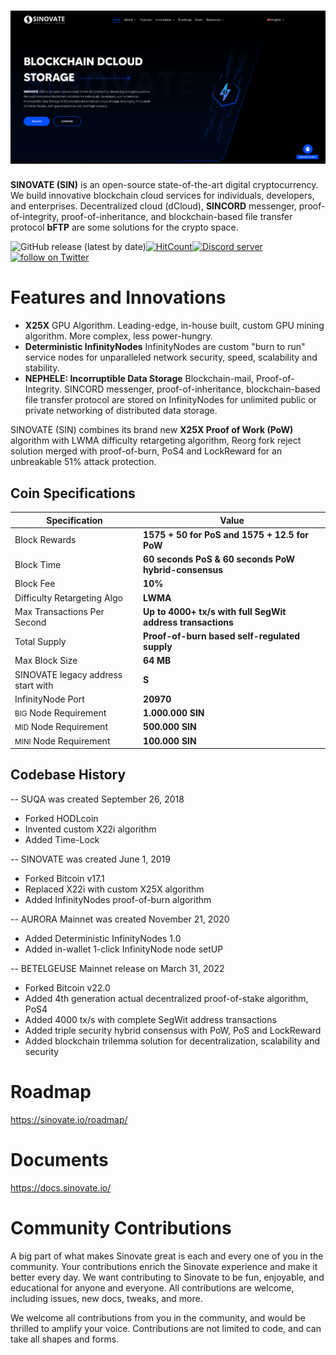 # ![SINOVATE Logo](docs/assets/img/sin_background.png)



**SINOVATE (SIN)** is an open-source state-of-the-art digital cryptocurrency. 
We build innovative blockchain cloud services for individuals, developers, and enterprises. 
Decentralized cloud (dCloud), **SINCORD** messenger, proof-of-integrity, proof-of-inheritance, and blockchain-based file transfer protocol **bFTP** are some solutions for the crypto space.

![GitHub release (latest by date)](https://img.shields.io/github/v/release/SINOVATEblockchain/SIN-core?label=release&style=flat-square)[![HitCount](http://hits.dwyl.com/SINOVATEblockchain/SIN-core.svg)](http://hits.dwyl.com/SINOVATEblockchain/SIN-core)<a href="https://discord.gg/WnRExsx"><img src="https://discordapp.com/api/guilds/494460434691391509/embed.png" alt="Discord server" /></a> <a href="https://twitter.com/intent/follow?screen_name=SinovateChain"><img src="https://img.shields.io/twitter/follow/SinovateChain.svg?style=social&logo=twitter" alt="follow on Twitter"></a>




# Features and Innovations

 - **X25X** GPU Algorithm. Leading-edge, in-house built, custom GPU mining algorithm. More complex, less power-hungry.
 - **Deterministic InfinityNodes** InfinityNodes are custom "burn to run" service nodes for unparalleled network security, speed, scalability and stability.
 - **NEPHELE: Incorruptible Data Storage** Blockchain-mail, Proof-of-Integrity. SINCORD messenger, proof-of-inheritance, blockchain-based file transfer protocol are stored on InfinityNodes for unlimited public or private networking of distributed data storage.

SINOVATE (SIN) combines its brand new **X25X Proof of Work (PoW)** algorithm with LWMA difficulty retargeting algorithm, Reorg fork reject solution merged with proof-of-burn, PoS4 and LockReward for an unbreakable 51% attack protection.




## Coin Specifications


|Specification| Value |
|--|--|
|Block Rewards  | **1575 + 50 for PoS and 1575 + 12.5 for PoW** |
|Block Time  | **60 seconds PoS & 60 seconds PoW hybrid-consensus** |
|Block Fee  | **10%** |
|Difficulty Retargeting Algo | **LWMA** | 
|Max Transactions Per Second  | **Up to 4000+ tx/s with full SegWit address transactions** |
|Total Supply  | **Proof-of-burn based self-regulated supply** |
|Max Block Size  | **64 MB** |
|SINOVATE legacy address start with  | **S** |
|InfinityNode Port  | **20970** |
|<small>BIG</small>  Node Requirement  | **1.000.000 SIN** |
|<small>MID</small>   Node Requirement  | **500.000 SIN** |
|<small>MINI</small>   Node Requirement  | **100.000 SIN** |



## Codebase History

--   SUQA was created September 26, 2018
-   Forked HODLcoin
-   Invented custom X22i algorithm
-   Added Time-Lock

--   SINOVATE was created June 1, 2019
-   Forked Bitcoin v17.1
-   Replaced X22i with custom X25X algorithm
-   Added InfinityNodes proof-of-burn algorithm

--   AURORA Mainnet was created November 21, 2020
-   Added Deterministic InfinityNodes 1.0
-   Added in-wallet 1-click InfinityNode node setUP



--   BETELGEUSE Mainnet release on March 31, 2022
-   Forked Bitcoin v22.0
-   Added 4th generation actual decentralized proof-of-stake algorithm, PoS4
-   Added 4000 tx/s with complete SegWit address transactions
-   Added triple security hybrid consensus with PoW, PoS and LockReward
-   Added blockchain trilemma solution for decentralization, scalability and security





# Roadmap
https://sinovate.io/roadmap/

# Documents
https://docs.sinovate.io/

# Community Contributions

A big part of what makes Sinovate great is each and every one of you in the community. Your contributions enrich the Sinovate experience and make it better every day. We want contributing to Sinovate to be fun, enjoyable, and educational for anyone and everyone. All contributions are welcome, including issues, new docs, tweaks, and more.   
  
We welcome all contributions from you in the community, and would be thrilled to amplify your voice. Contributions are not limited to code, and can take all shapes and forms.





